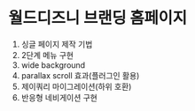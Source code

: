 # 월드디즈니 브랜딩 홈페이지
  1. 싱글 페이지 제작 기법
  2. 2단계 메뉴 구현
  3. wide background
  4. parallax scroll 효과(플러그인 활용)
  5. 제이쿼리 마이그레이션(하위 호환)
  6. 반응형 네비게이션 구현